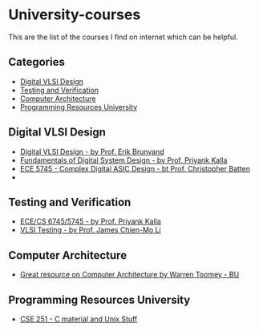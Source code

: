 # University-courses
This are the list of the courses I find on internet which can be helpful.

## Categories
- [Digital VLSI Design](#DIGITAL-VLSI-DESIGN)
- [Testing and Verification](#Testing&Verification)
- [Computer Architecture](#Computer-Architecture)
- [Programming Resources University](LanguageResources)

## Digital VLSI Design
- [Digital VLSI Design - by Prof. Erik Brunvand](https://utah.instructure.com/courses/340937)
- [Fundamentals of Digital System Design - by Prof. Priyank Kalla](https://my.ece.utah.edu/~kalla/index_3700.html)
- [ECE 5745 - Complex Digital ASIC Design - bt Prof. Christopher Batten](https://www.csl.cornell.edu/courses/ece5745/handouts.html)
- 


## Testing and Verification
- [ECE/CS 6745/5745 - by Prof. Priyank Kalla](https://my.ece.utah.edu/~kalla/index_6745.html)
- [VLSI Testing - by Prof. James Chien-Mo Li](https://cc.ee.ntu.edu.tw/~cmli/VLSItesting/)


## Computer Architecture
- [Great resource on Computer Architecture by Warren Toomey - BU](https://minnie.tuhs.org/CompArch/)




## Programming Resources University
 - [CSE 251 - C material and Unix Stuff](https://www.cse.msu.edu/~cse251/online.html)




